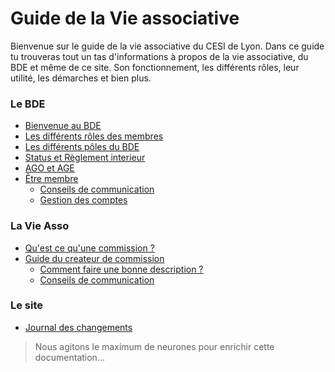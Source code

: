 # Guide de la Vie associative

Bienvenue sur le guide de la vie associative du CESI de Lyon.
Dans ce guide tu trouveras tout un tas d'informations à propos de la vie associative, du BDE et même de ce site.
Son fonctionnement, les différents rôles, leur utilité, les démarches et bien plus.

<div class="medskip"></div>

### Le BDE

* [Bienvenue au BDE](bde/presentation.md)
* [Les différents rôles des membres](bde/roles-des-membres.md)
* [Les différents pôles du BDE](bde/poles-du-bde.md)
* [Status et Règlement interieur](bde/status-et-reglement.md)
* [AGO et AGE](bde/ago-et-age.md)
* [Être membre](bde/etre-membre.md)
	* [Conseils de communication](bde/conseils-de-communication.md)
	* [Gestion des comptes](bde/gestion-des-comptes.md)

<div class="medskip"></div>

### La Vie Asso

* [Qu'est ce qu'une commission ?](vie-asso/commission.md)
* [Guide du createur de commission](vie-asso/guide-du-createur.md)
	* [Comment faire une bonne description ?](vie-asso/faire-une-bonne-description.md)
	* [Conseils de communication](vie-asso/conseils-de-communication.md)

<div class="medskip"></div>

### Le site

* [Journal des changements](site/changelog.md)

> Nous agitons le maximum de neurones pour enrichir cette documentation...
